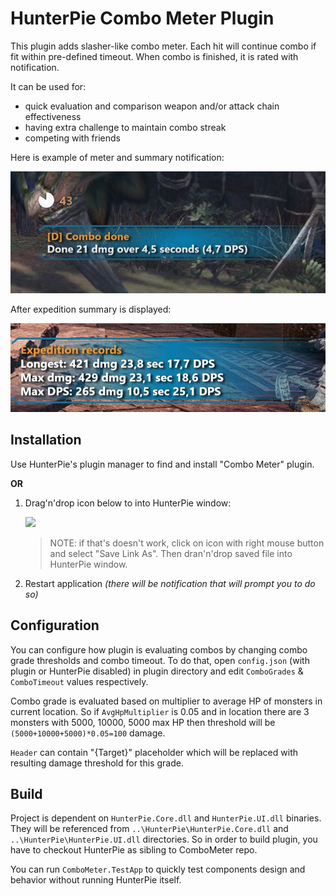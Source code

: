 ﻿<!--<hide>-->
# HunterPie Combo Meter Plugin
<!--</hide>-->

This plugin adds slasher-like combo meter. Each hit will continue combo if fit within pre-defined timeout. When combo is finished, it is rated with notification.

It can be used for:
 - quick evaluation and comparison weapon and/or attack chain effectiveness
 - having extra challenge to maintain combo streak
 - competing with friends

Here is example of meter and summary notification:

![](./readme/meter-preview.jpg)

After expedition summary is displayed:

![](./readme/summary-preview.jpg)

<!--<hide>-->

## Installation

Use HunterPie's plugin manager to find and install "Combo Meter" plugin.

**OR**

1. Drag'n'drop icon below to into HunterPie window:

   [<img src="https://raw.githubusercontent.com/amadare42/HunterPie.ComboMeterPlugin/master/readme/plugin.svg">](https://github.com/amadare42/HunterPie.ComboMeterPlugin/releases/download/v0.1.0.0/module.json)

   > NOTE: if that's doesn't work, click on icon with right mouse button and select "Save Link As". Then dran'n'drop saved file into HunterPie window.

2. Restart application *(there will be notification that will prompt you to do so)*

<!--</hide>-->

## Configuration

You can configure how plugin is evaluating combos by changing combo grade thresholds and combo timeout. To do that, open `config.json` (with plugin or HunterPie disabled) in plugin directory and edit `ComboGrades` & `ComboTimeout` values respectively.

Combo grade is evaluated based on multiplier to average HP of monsters in current location. So if `AvgHpMultiplier` is 0.05 and in location there are 3 monsters with 5000, 10000, 5000 max HP then threshold will be `(5000+10000+5000)*0.05=100` damage.

`Header` can contain "{Target}" placeholder which will be replaced with resulting damage threshold for this grade.

<!--<hide>-->
## Build

Project is dependent on `HunterPie.Core.dll` and `HunterPie.UI.dll` binaries. They will be referenced from `..\HunterPie\HunterPie.Core.dll` and `..\HunterPie\HunterPie.UI.dll` directories. So in order to build plugin, you have to checkout HunterPie as sibling to ComboMeter repo.

You can run `ComboMeter.TestApp` to quickly test components design and behavior without running HunterPie itself.

<!--</hide>-->
